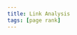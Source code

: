 ```yaml
---
title: Link Analysis
tags: [page rank]
---
```



<!--- WARNING: THIS FILE WAS AUTOGENERATED! DO NOT EDIT! Instead, edit the notebook w/the location & name as this file.-->
